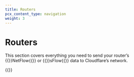 ```yaml
---
title: Routers
pcx_content_type: navigation
weight: 3
---
```


# Routers

This section covers everything you need to send your router’s {{<glossary-tooltip term_id="NetFlow">}}NetFlow{{</glossary-tooltip>}} or {{<glossary-tooltip term_id="sFlow">}}sFlow{{</glossary-tooltip>}} data to Cloudflare’s network.

{{<directory-listing showDescriptions=true char_limit=300 >}}